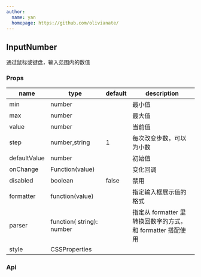 ```yaml
---
author:
  name: yan
  homepage: https://github.com/olivianate/
---
```


## InputNumber

通过鼠标或键盘，输入范围内的数值

### Props
|name|type|default|description|
|---|---|---|---|
|min|number||最小值|
|max|number||最大值|
|value|number||当前值|
|step|number,string|1|每次改变步数，可以为小数|
|defaultValue|number||初始值|
|onChange|Function(value)||变化回调|
|disabled|boolean|false|禁用|
|formatter|function(value)||指定输入框展示值的格式|
|parser|function( string): number||指定从 formatter 里转换回数字的方式，和 formatter 搭配使用|
|style|CSSProperties||||

### Api